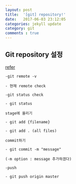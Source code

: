 ```yaml
---
layout: post
title:  '[git] repository!'
date:   2017-06-03 23:12:05
categories: jekyll update
category: git
comments : true
---
```

## Git repository 설정

[refer](http://stackoverflow.com/questions/1484648/how-to-migrate-git-repository-from-one-server-to-a-new-one)

```
-git remote -v

- 현재 remote check
```

```
-git status check

- git status
```
```
stage에 올리기

- git add {filename}

- git add . (all files)

```
```
commit하기

- git commit -m "message"

(-m option : message 추가하겠다)

```
```
-push

- git push origin master
```
